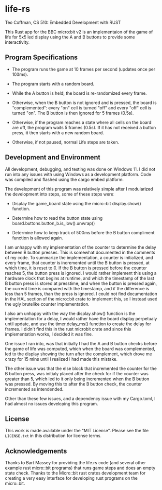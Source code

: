 # life-rs
Teo Coffman, CS 510: Embedded Development with RUST

This Rust app for the BBC micro:bit v2 is an implementaion of
the game of life for 5x5 led display using the A and B buttons
to provide some interactivity.

## Program Specifications

* The program runs the game at 10 frames per second (updates once per 100ms).

* The program starts with a random board.

* While the A button is held, the board is re-randomized every frame.

* Otherwise, when the B button is not ignored and is pressed, the board is "complemented": every "on" cell is turned "off" and every "off" cell is turned "on". The B button is then   ignored for 5 frames (0.5s).

* Otherwise, if the program reaches a state where all cells on the board are off, the program waits 5 frames (0.5s). If it has not received a button press, it then starts with a new random board.

* Otherwise, if not paused, normal Life steps are taken.


## Development and Environment

All development, debugging, and testing was done on Windows 11. I did not run into any issues with using Windows as a development platform. Code was compiled and flashed using the cargo embed platform.

The development of this program was relatively simple after I modularized the development into steps, some of these steps were:

* Display the game_board state using the micro::bit display.show() function.

* Determine how to read the button state using board.buttons.button_b.is_low().unwrap()

* Determine how to keep track of 500ms before the B button compliment function is allowed again.

I am unhappy with my implementation of the counter to determine the delay between B button presses. This is somewhat documented in the comments of my code. To summarize the implementation, a counter is initialized, and every frame, that counter is incremented until the B button is pressed, at which time, it is reset to 0. If the B button is pressed before the counter reaches 5, the button press is ignored. I would rather implement this using a hardware clock that begins at runtime, and which the timestamp of the last B button press is stored at presstime, and when the button is pressed again, the current time is compared with the timestamp, and if the difference is less than 5 frames, than the press is ignored. I could not find documentation in the HAL section of the micro::bit crate to implement this, so I instead used the ugly brutelike counter implementation.

I also am unhappy with the way the display.show() function is the implementation for a delay, I would rather have the board display perpetualy until update, and use the  timer.delay_ms() function to create the delay for frames. I didn't find this in the rust microbit crate and since this implementation works, I decided it was fine.

One issue I ran into, was that initially I had the A and B button checks before the game of life was computed, which when the board was complemented, led to the display showing the turn after the complement, which drove me crazy for 15 mins until I realized I had made this mistake.

The other issue was that the else block that incremented the counter for the B button press, was initialy placed after the check for if the counter was greater than 5, which led to it only being incremented when the B button was pressed. By moving this to after the B button check, the counter incremented as intendended.

Other than these few issues, and a dependency issue with my Cargo.toml, I had almost no issues developing this program.

## License

This work is made available under the "MIT License". Please
see the file `LICENSE.txt` in this distribution for license
terms.

## Acknowledgements

Thanks to Bart Massey for providing the life.rs code (and several other example rust micro::bit programs) that runs game steps and does an empty state check. Thanks to the Micro::bit rust crates development team for creating a very easy interface for developing rust programs on the micro::bit.
